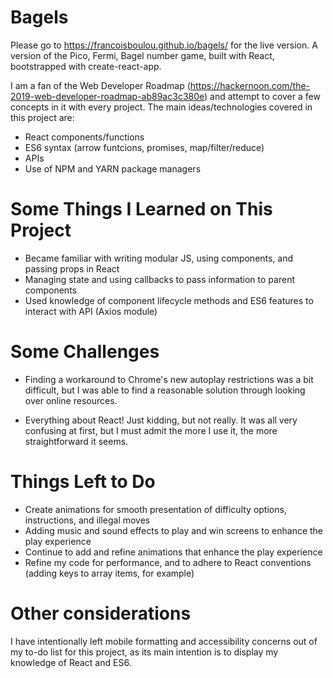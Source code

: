 # Bagels

Please go to https://francoisboulou.github.io/bagels/ for the live version. A version of the Pico, Fermi, Bagel number game, built with React, bootstrapped with create-react-app.

I am a fan of the Web Developer Roadmap (https://hackernoon.com/the-2019-web-developer-roadmap-ab89ac3c380e) and attempt to cover a few concepts in it with every project. The main ideas/technologies covered in this project are:

* React components/functions
* ES6 syntax (arrow funtcions, promises, map/filter/reduce)
* APIs
* Use of NPM and YARN package managers

 # Some Things I Learned on This Project

* Became familiar with writing modular JS, using components, and passing props in React 
* Managing state and using callbacks to pass information to parent components
* Used knowledge of component lifecycle methods and ES6 features to interact with API (Axios module)

# Some Challenges

* Finding a workaround to Chrome's new autoplay restrictions was a bit difficult, but I was able to find a reasonable solution through looking over online resources. 

* Everything about React! Just kidding, but not really. It was all very confusing at first, but I must admit the more I use it, the more straightforward it seems. 

# Things Left to Do

* Create animations for smooth presentation of difficulty options, instructions, and illegal moves
* Adding music and sound effects to play and win screens to enhance the play experience
* Continue to add and refine animations that enhance the play experience
* Refine my code for performance, and to adhere to React conventions (adding keys to array items, for example)

# Other considerations

I have intentionally left mobile formatting and accessibility concerns out of my to-do list for this project, as its main intention is to display my knowledge of React and ES6.
